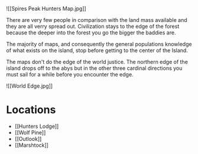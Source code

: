 ![[Spires Peak Hunters Map.jpg]]

There are very few people in comparison with the land mass available and they are all verry spread out. Civilization stays to the edge of the forest because the deeper into the forest you go the bigger the baddies are.

The majority of maps, and consequently the general populations knowledge of what exists on the island, stop before getting to the center of the Island. 

The maps don't do the edge of the world justice. The northern edge of the island drops off to the abys but in the other three cardinal directions you must sail for a while before you encounter the edge.

![[World Edge.jpg]]


# Locations
+ [[Hunters Lodge]]
+ [[Wolf Pine]]
+ [[Outlook]]
+ [[Marshtock]]
